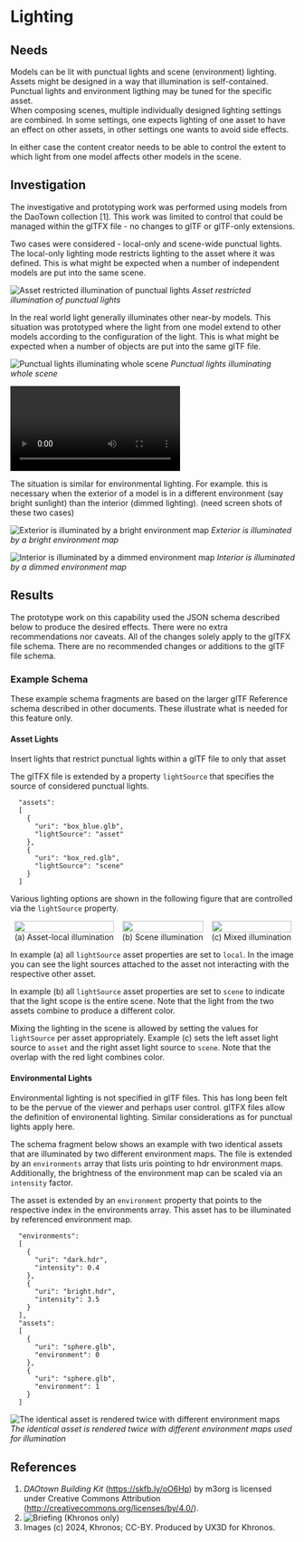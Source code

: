 # Lighting

## Needs

Models can be lit with punctual lights and scene (environment) lighting. 
Assets might be designed in a way that illumination is self-contained. Punctual lights and environment ligthing may be tuned for the specific asset.  
When composing scenes, multiple individually designed lighting settings are combined. In some settings, one expects lighting of one asset to have an effect on other assets, in other settings one wants to avoid side effects. 

In either case the content creator needs to be able to control the extent to which light from one model affects other models in the scene. 

## Investigation

The investigative and prototyping work was performed using models from the DaoTown collection [1]. This work was limited to control that could be managed within the glTFX file - no changes to glTF or glTF-only extensions. 

Two cases were considered - local-only and scene-wide punctual lights. 
The local-only lighting mode restricts lighting to the asset where it was defined. This is what might be expected when a number of independent models are put into the same scene.



![Asset restricted illumination of punctual lights](images/punctual-light-local.png)
*Asset restricted illumination of punctual lights*

In the real world light generally illuminates other near-by models. This situation was prototyped where the light from one model extend to other models according to the configuration of the light. This is what might be expected when a number of objects are put into the same glTF file.


![Punctual lights illuminating whole scene](images/punctual-light-scene-b.png)
*Punctual lights illuminating whole scene*


![Demo Video](https://raw.githubusercontent.com/KhronosGroup/glTF-External-Reference/main/explainers/videos/punctual_lights.mp4)

The situation is similar for environmental lighting. For example. this is necessary when the exterior of a model is in a different environment (say bright sunlight) than the interior (dimmed lighting). (need screen shots of these two cases)

![Exterior is illuminated by a bright environment map](images/environment-exterior.png)
*Exterior is illuminated by a bright environment map*

![Interior is illuminated by a dimmed environment map](images/environment-interior.png)
*Interior is illuminated by a dimmed environment map*


## Results

The prototype work on this capability used the JSON schema described below to produce the desired effects. There were no extra recommendations nor caveats. All of the changes solely apply to the glTFX file schema. There are no recommended changes or additions to the glTF file schema.

### Example Schema

These example schema fragments are based on the larger glTF Reference schema described in other documents. These illustrate what is needed for this feature only.

#### Asset Lights

Insert lights that restrict punctual lights within a glTF file to only that asset

The glTFX file is extended by a property `lightSource` that specifies the source of considered punctual lights.

```
  "assets": 
  [
    {
      "uri": "box_blue.glb",
      "lightSource": "asset"
    },
    {
      "uri": "box_red.glb",
      "lightSource": "scene"
    }
  ]
```

Various lighting options are shown in the following figure that are controlled via the `lightSource` property.

<div style="display: flex; justify-content: space-around; align-items: center;">
  <figure style="margin: 0 1px; text-align: center;">
    <img src="images/asset-illuminated.png" width="100%" />
    <figcaption>(a) Asset-local illumination</figcaption>
  </figure>
  <figure style="margin: 0 1px; text-align: center;">
    <img src="images/scene-illuminated.png" width="100%" />
    <figcaption>(b) Scene illumination</figcaption>
  </figure>
  <figure style="margin: 0 1px; text-align: center;">
    <img src="images/mixed-illuminated.png" width="100%" />
    <figcaption>(c) Mixed illumination</figcaption>
  </figure>
</div>
 


In example (a) all `lightSource` asset properties are set to `local`. In the image you can see the light sources attached to the asset not interacting with the respective other asset.


In example (b) all `lightSource` asset properties are set to `scene` to indicate that the light scope is the entire scene. Note that the light from the two assets combine to produce a different color.


Mixing the lighting in the scene is allowed by setting the values for `lightSource` per asset appropriately. Example (c) sets the left asset light source to `asset` and the right asset light source to `scene`. Note that the overlap with the red light combines color.



#### Environmental Lights

Environmental lighting is not specified in glTF files. This has long been felt to be the pervue of the viewer and perhaps user control. glTFX files allow the definition of environental lighting. Similar considerations as for punctual lights apply here.

The schema fragment below shows an example with two identical assets that are illuminated by two different environment maps. The file is extended by an `environments` array that lists uris pointing to hdr environment maps. Additionally, the brightness of the environment map can be scaled via an `intensity` factor. 

The asset is extended by an `environment` property that points to the respective index in the environments array. This asset has to be illuminated by referenced environment map. 

```
  "environments": 
  [ 
    {
      "uri": "dark.hdr", 
      "intensity": 0.4
    },
    {
      "uri": "bright.hdr", 
      "intensity": 3.5
    }
  ],
  "assets": 
  [
    {
      "uri": "sphere.glb",
      "environment": 0
    },
    {
      "uri": "sphere.glb",
      "environment": 1
    }
  ]
```
![The identical asset is rendered twice with different environment maps](images/environment-spheres.png)
*The identical asset is rendered twice with different environment maps used for illumination*


## References

1. *DAOtown Building Kit* (https://skfb.ly/oO6Hp) by m3org is licensed under Creative Commons Attribution (http://creativecommons.org/licenses/by/4.0/).
1.  ![Briefing](https://members.khronos.org/wg/3D_Formats/document/previewpdf/31911) (Khronos only)
1.  Images (c) 2024, Khronos; CC-BY. Produced by UX3D for Khronos.
